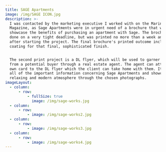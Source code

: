```yaml
---
title: SAGE Apartments
image: /img/SAGE ICON.jpg
description: >-
  I was contacted by the marketing executive I worked with on the Marina
  Magazine, as Sage Apartments were in urgent need of a brochure that would
  showcase the benefits of purchasing an apartment with Sage. The brochure was
  done on a very tight deadline, but was printed no more than a week and a half
  after starting the project. The final brochure's printed outcome included a UV
  coating for that final, sophisticated finish.


  The second print project is a DL flyer, which will be used to garner interest
  from a potential buyer through a real estate agent. The agent can attach their
  own card to the DL flyer which the client can take home with them. It includes
  all of the important information concerning Sage Apartments and showcases a
  relaxing and modern atmosphere through the chosen photographs.
imageLayout:
  - column:
      - row:
          - fullSize: true
            image: /img/sage-works.jpg
  - column:
      - row:
          - image: /img/sage-works2.jpg
  - column:
      - row:
          - image: /img/sage-works3.jpg
  - column:
      - row:
          - image: /img/sage-works4.jpg
---
```


